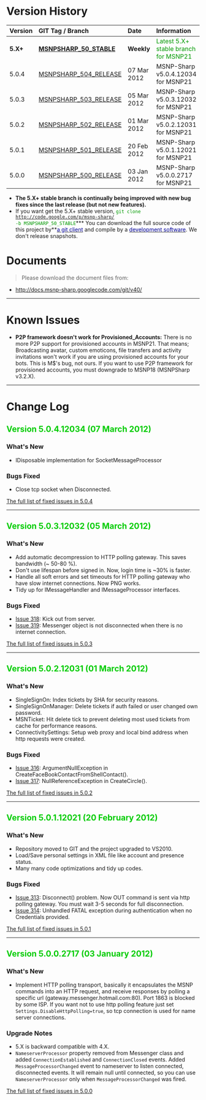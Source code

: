# Version History #

| **Version** | **GIT Tag / Branch** | **Date** | **Information** |
|:------------|:---------------------|:---------|:----------------|
| **5.X+**    | **[MSNPSHARP\_50\_STABLE](http://msnp-sharp.googlecode.com/git-history/MSNPSHARP_50_STABLE/)** | **Weekly** | <font color='#009900'>Latest 5.X+ stable branch for MSNP21</font>|
| 5.0.4       | [MSNPSHARP\_504\_RELEASE](http://msnp-sharp.googlecode.com/git-history/MSNPSHARP_504_RELEASE/) | 07 Mar 2012 | MSNP-Sharp v5.0.4.12034 for MSNP21 |
| 5.0.3       | [MSNPSHARP\_503\_RELEASE](http://msnp-sharp.googlecode.com/git-history/MSNPSHARP_503_RELEASE/) | 05 Mar 2012 | MSNP-Sharp v5.0.3.12032 for MSNP21 |
| 5.0.2       | [MSNPSHARP\_502\_RELEASE](http://msnp-sharp.googlecode.com/git-history/MSNPSHARP_502_RELEASE/) | 01 Mar 2012 | MSNP-Sharp v5.0.2.12031 for MSNP21 |
| 5.0.1       | [MSNPSHARP\_501\_RELEASE](http://msnp-sharp.googlecode.com/git-history/MSNPSHARP_501_RELEASE/) | 20 Feb 2012 | MSNP-Sharp v5.0.1.12021 for MSNP21 |
| 5.0.0       | [MSNPSHARP\_500\_RELEASE](http://msnp-sharp.googlecode.com/git-history/MSNPSHARP_500_RELEASE/) | 03 Jan 2012 | MSNP-Sharp v5.0.0.2717 for MSNP21 |


  * **The 5.X+ stable branch is continually being improved with new bug fixes since the last release (but not new features).**
  * If you want get the 5.X+ stable version, <font color='#009900'><code>git clone http://code.google.com/p/msnp-sharp/ -b MSNPSHARP_50_STABLE</code></font>*** You can download the full source code of this project by**<a href='http://code.google.com/p/tortoisegit/' title='TortoiseGIT'><font color='#000099'>a git client</font></a> and compile by a <a href='http://msdn.microsoft.com/en-us/vstudio/default.aspx' title='Visual Studio 2010'><font color='#000099'>development software</font></a>. We don't release snapshots.


# Documents #

> Please download the document files from:

  * http://docs.msnp-sharp.googlecode.com/git/v40/


---


# Known Issues #

  * **P2P framework doesn't work for Provisioned\_Accounts:** There is no more P2P support for provisioned accounts in MSNP21. That means; Broadcasting avatar, custom emoticons, file transfers and activity invitations won't work if you are using provisioned accounts for your bots. This is M$'s bug, not ours. If you want to use P2P framework for provisioned accounts, you must downgrade to MSNP18 (MSNPSharp v3.2.X).


---


# Change Log #

## <font color='#00CC00'>Version 5.0.4.12034 (07 March 2012)</font> ##

### What's New ###

  * IDisposable implementation for SocketMessageProcessor

### Bugs Fixed ###

  * Close tcp socket when Disconnected.

<a href='http://code.google.com/p/msnp-sharp/issues/list?can=1&q=milestone:Release5.0.4' title='milestone:Release5.0.4'>The full list of fixed issues in 5.0.4</a>


---



## <font color='#00CC00'>Version 5.0.3.12032 (05 March 2012)</font> ##

### What's New ###

  * Add automatic decompression to HTTP polling gateway. This saves bandwidth (~ 50-80 %).
  * Don't use lifespan before signed in. Now, login time is ~30% is faster.
  * Handle all soft errors and set timeouts for HTTP polling gateway who have slow internet connections. Now PNG works.
  * Tidy up for IMessageHandler and IMessageProcessor interfaces.

### Bugs Fixed ###

  * [Issue 318](https://code.google.com/p/msnp-sharp/issues/detail?id=318): Kick out from server.
  * [Issue 319](https://code.google.com/p/msnp-sharp/issues/detail?id=319): Messenger object is not disconnected when there is no internet connection.

<a href='http://code.google.com/p/msnp-sharp/issues/list?can=1&q=milestone:Release5.0.3' title='milestone:Release5.0.3'>The full list of fixed issues in 5.0.3</a>


---



## <font color='#00CC00'>Version 5.0.2.12031 (01 March 2012)</font> ##

### What's New ###

  * SingleSignOn: Index tickets by SHA for security reasons.
  * SingleSignOnManager: Delete tickets if auth failed or user changed own password.
  * MSNTicket: Hit delete tick to prevent deleting most used tickets from cache for performance reasons.
  * ConnectivitySettings: Setup web proxy and local bind address when http requests were created.

### Bugs Fixed ###

  * [Issue 316](https://code.google.com/p/msnp-sharp/issues/detail?id=316): ArgumentNullException in CreateFaceBookContactFromShellContact().
  * [Issue 317](https://code.google.com/p/msnp-sharp/issues/detail?id=317): NullReferenceException in CreateCircle().

<a href='http://code.google.com/p/msnp-sharp/issues/list?can=1&q=milestone:Release5.0.2' title='milestone:Release5.0.2'>The full list of fixed issues in 5.0.2</a>


---



## <font color='#00CC00'>Version 5.0.1.12021 (20 February 2012)</font> ##

### What's New ###

  * Repository moved to GIT and the project upgraded to VS2010.
  * Load/Save personal settings in XML file like account and presence status.
  * Many many code optimizations and tidy up codes.

### Bugs Fixed ###

  * [Issue 313](https://code.google.com/p/msnp-sharp/issues/detail?id=313): Disconnect() problem. Now OUT command is sent via http polling gateway. You must wait 3-5 seconds for full disconnection.
  * [Issue 314](https://code.google.com/p/msnp-sharp/issues/detail?id=314): Unhandled FATAL exception during authentication when no Credentials provided.

<a href='http://code.google.com/p/msnp-sharp/issues/list?can=1&q=milestone:Release5.0.1' title='milestone:Release5.0.1'>The full list of fixed issues in 5.0.1</a>


---



## <font color='#00CC00'>Version 5.0.0.2717 (03 January 2012)</font> ##

### What's New ###

  * Implement HTTP polling transport, basically it encapsulates the MSNP commands into an HTTP request, and receive responses by polling a specific url (gateway.messenger.hotmail.com:80). Port 1863 is blocked by some ISP. If you want not to use http polling feature just set `Settings.DisableHttpPolling=true`, so tcp connection is used for name server connections.

### Upgrade Notes ###

  * 5.X is backward compatible with 4.X.
  * `NameserverProcessor` property removed from Messenger class and added `ConnectionEstablished` and `ConnectionClosed` events. Added `MessageProcessorChanged` event to nameserver to listen connected, disconnected events. It will remain null until connected, so you can use `NameserverProcessor` only when `MessageProcessorChanged` was fired.

<a href='http://code.google.com/p/msnp-sharp/issues/list?can=1&q=milestone:Release5.0.0' title='milestone:Release5.0.0'>The full list of fixed issues in 5.0.0</a>